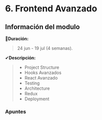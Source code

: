 # 6. Frontend Avanzado

## Información del modulo

📅**Duración:** 
> 24 jun - 19 jul (4 semanas).

✔**Descripción:**
> - Project Structure <br>
> - Hooks Avanzados <br>
> - React Avanzado <br>
> - Testing <br>
> - Architecture <br>
> - Redux <br>
> - Deployment <br>

### Apuntes 
